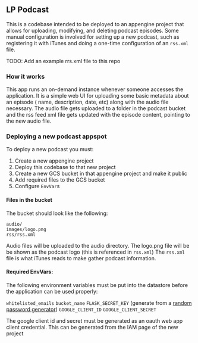 ## LP Podcast

This is a codebase intended to be deployed to an appengine project that allows
for uploading, modifying, and deleting podcast episodes. Some manual configuration
is involved for setting up a new podcast, such as registering it with iTunes and
doing a one-time configuration of an `rss.xml` file.

TODO: Add an example rrs.xml file to this repo

### How it works

This app runs an on-demand instance whenever someone accesses the application.
It is a simple web UI for uploading some basic metadata about an episode (
name, description, date, etc) along with the audio file necessary. The audio
file gets uploaded to a folder in the podcast bucket and the rss feed xml file
gets updated with the episode content, pointing to the new audio file.

### Deploying a new podcast appspot

To deploy a new podcast you must:

1. Create a new appengine project
2. Deploy this codebase to that new project
3. Create a new GCS bucket in that appengine project and make it public
4. Add required files to the GCS bucket
5. Configure `EnvVar`s

#### Files in the bucket

The bucket should look like the following:
```
audio/
images/logo.png
rss/rss.xml
```

Audio files will be uploaded to the audio directory.
The logo.png file will be be shown as the podcast logo (this is referenced in `rss.xml`)
The `rss.xml` file is what iTunes reads to make gather podcast information.

#### Required EnvVars:

The following environment variables must be put into the datastore before the
application can be used properly:

`whitelisted_emails`
`bucket_name`
`FLASK_SECRET_KEY` (generate from a [random password generator](https://passwordsgenerator.net/))
`GOOGLE_CLIENT_ID`
`GOOGLE_CLIENT_SECRET`

The google client id and secret must be generated as an oauth web app client credential.
This can be generated from the IAM page of the new project
